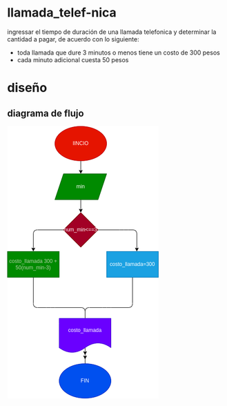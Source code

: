 # llamada_telef-nica
ingressar el tiempo de duración de una llamada telefonica y determinar la cantidad a pagar, de acuerdo con lo siguiente:

- toda llamada que dure 3 minutos o menos tiene un costo de 300 pesos
- cada minuto adicional cuesta 50 pesos

# diseño
## diagrama de flujo
![diagrama de flujo](diagrama.png "diagrama de flujo")